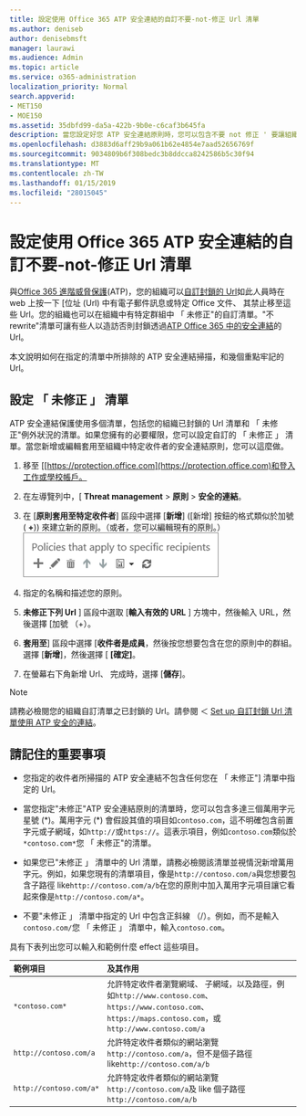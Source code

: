 ```yaml
---
title: 設定使用 Office 365 ATP 安全連結的自訂不要-not-修正 Url 清單
ms.author: deniseb
author: denisebmsft
manager: laurawi
ms.audience: Admin
ms.topic: article
ms.service: o365-administration
localization_priority: Normal
search.appverid:
- MET150
- MOE150
ms.assetid: 35dbfd99-da5a-422b-9b0e-c6caf3b645fa
description: 當您設定好您 ATP 安全連結原則時，您可以包含不要 not 修正 ' 要讓組織中某些使用者瀏覽您在您的清單中包含的網站 Url 的清單。
ms.openlocfilehash: d3883d6aff29b9a061b62e4854e7aad52656769f
ms.sourcegitcommit: 9034809b6f308bedc3b8ddcca8242586b5c30f94
ms.translationtype: MT
ms.contentlocale: zh-TW
ms.lasthandoff: 01/15/2019
ms.locfileid: "28015045"
---
```

# <a name="set-up-a-custom-do-not-rewrite-urls-list-using-office-365-atp-safe-links"></a>設定使用 Office 365 ATP 安全連結的自訂不要-not-修正 Url 清單

與[Office 365 進階威脅保護](office-365-atp.md)(ATP)，您的組織可以[自訂封鎖的 Url](set-up-a-custom-blocked-urls-list-wtih-atp.md)如此人員時在 web 上按一下 [位址 (Url) 中有電子郵件訊息或特定 Office 文件、 其禁止移至這些 Url。您的組織也可以在組織中有特定群組中 「 未修正"的自訂清單。"不 rewrite"清單可讓有些人以造訪否則封鎖透過[ATP Office 365 中的安全連結](atp-safe-links.md)的 Url。 
  
本文說明如何在指定的清單中所排除的 ATP 安全連結掃描，和幾個重點牢記的 Url。

## <a name="set-up-a-do-not-rewrite-list"></a>設定 「 未修正 」 清單

ATP 安全連結保護使用多個清單，包括您的組織已封鎖的 Url 清單和 「 未修正"例外狀況的清單。如果您擁有的必要權限，您可以設定自訂的 「 未修正 」 清單。當您新增或編輯套用至組織中特定收件者的安全連結原則，您可以這麼做。 
  
1. 移至 [[https://protection.office.com](https://protection.office.com)和登入工作或學校帳戶。 
    
2. 在左導覽列中，[ **Threat management** \> **原則** \> **安全的連結**。
    
3. 在 [**原則套用至特定收件者**] 區段中選擇 [**新增**] ([新增] 按鈕的格式類似於加號 ( **+**)) 來建立新的原則。（或者，您可以編輯現有的原則。）<br/>![選擇 [新增] 可為特定電子郵件收件者新增的安全連結原則](media/01073f42-3cec-4ddb-8c10-4d33ec434676.png)
  
4. 指定的名稱和描述您的原則。
    
5. **未修正下列 Url** ] 區段中選取 [**輸入有效的 URL** ] 方塊中，然後輸入 URL，然後選擇 [加號 （+）。 
    
6. **套用至**] 區段中選擇 [**收件者是成員**，然後按您想要包含在您的原則中的群組。選擇 [**新增**]，然後選擇 [ **[確定]**。
    
7. 在螢幕右下角新增 Url、 完成時，選擇 [**儲存**]。
    
> [!NOTE]
> 請務必檢閱您的組織自訂清單之已封鎖的 Url。請參閱 ＜ [Set up 自訂封鎖 Url 清單使用 ATP 安全的連結](set-up-a-custom-blocked-urls-list-wtih-atp.md)。 
  
## <a name="important-points-to-keep-in-mind"></a>請記住的重要事項

- 您指定的收件者所掃描的 ATP 安全連結不包含任何您在 「 未修正"] 清單中指定的 Url。
 
- 當您指定"未修正"ATP 安全連結原則的清單時，您可以包含多達三個萬用字元星號 (\*)。萬用字元 (\*) 會假設其值的項目如`contoso.com`，這不明確包含前置字元或子網域，如`http://`或`https://`。這表示項目，例如`contoso.com`類似於`*contoso.com*`您 「 未修正"的清單。

- 如果您已"未修正 」 清單中的 Url 清單，請務必檢閱該清單並視情況新增萬用字元。例如，如果您現有的清單項目，像是`http://contoso.com/a`與您想要包含子路徑 like`http://contoso.com/a/b`在您的原則中加入萬用字元項目讓它看起來像是`http://contoso.com/a*`。
    
- 不要"未修正 」 清單中指定的 Url 中包含正斜線 （/）。例如，而不是輸入`contoso.com/`您 「 未修正 」 清單中，輸入`contoso.com`。
    
具有下表列出您可以輸入和範例什麼 effect 這些項目。
    
|**範例項目**|**及其作用**|
|:-----|:-----|
|`*contoso.com*`  <br/> |允許特定收件者瀏覽網域、 子網域，以及路徑，例如`http://www.contoso.com`、 `https://www.contoso.com`、 `https://maps.contoso.com`，或`http://www.contoso.com/a`  <br/> |
|`http://contoso.com/a`  <br/> |允許特定收件者類似的網站瀏覽`http://contoso.com/a`，但不是個子路徑 like`http://contoso.com/a/b`  <br/> |
|`http://contoso.com/a*`  <br/> |允許特定收件者類似的網站瀏覽`http://contoso.com/a`及 like 個子路徑`http://contoso.com/a/b`  <br/> |
   
 